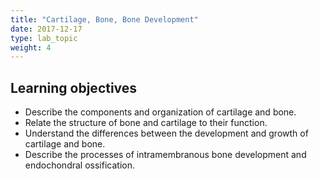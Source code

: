 ```yaml
---
title: "Cartilage, Bone, Bone Development"
date: 2017-12-17
type: lab_topic
weight: 4
---
```

<div class="entrybody">
<h2>Learning objectives</h2>
<ul>
<li>Describe the components and organization of cartilage and bone.</li>
<li>Relate the structure of bone and cartilage to their function.</li>
<li>Understand the differences between the development and growth of cartilage and bone.</li>
<li>Describe the processes of intramembranous bone development and endochondral ossification.</li>
</ul>
</div>
